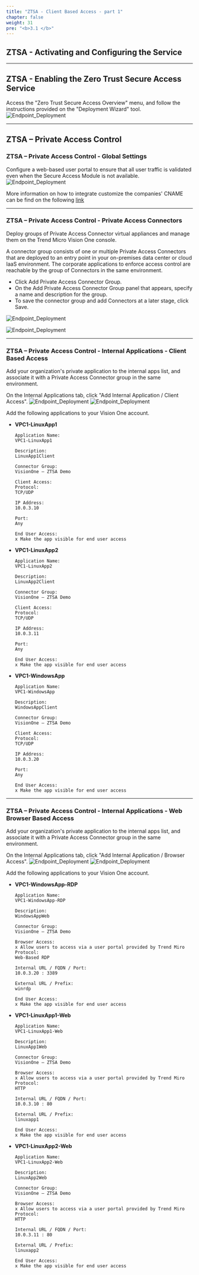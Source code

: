 ```yaml
---
title: "ZTSA - Client Based Access - part 1"
chapter: false
weight: 31
pre: "<b>3.1 </b>"
---
```

## ZTSA - Activating and Configuring the Service
---
## ZTSA - Enabling the Zero Trust Secure Access Service
Access the "Zero Trust Secure Access Overview" menu, and follow the instructions provided on the "Deployment Wizard" tool.
![Endpoint_Deployment](/images/ztsa-wizard.png)

---
## ZTSA – Private Access Control 
### ZTSA – Private Access Control - Global Settings
Configure a web-based user portal to ensure that all user traffic is validated even when the Secure Access Module is not available.
![Endpoint_Deployment](/images/ztsa-globalsettings.png)

More information on how to integrate customize the companies' CNAME can be find on the following [link](https://docs.trendmicro.com/en-us/enterprise/trend-micro-vision-one/zero-trust-secure-ac/access-configuration/private-access-confi/global-settings-ztna/creating-the-custom-.aspx)

---
### ZTSA – Private Access Control - Private Access Connectors
Deploy groups of Private Access Connector virtual appliances and manage them on the Trend Micro Vision One console.

A connector group consists of one or multiple Private Access Connectors that are deployed to an entry point in your on-premises data center or cloud IaaS environment. The corporate applications to enforce access control are reachable by the group of Connectors in the same environment. 

* Click Add Private Access Connector Group.
* On the Add Private Access Connector Group panel that appears, specify a name and description for the group.
* To save the connector group and add Connectors at a later stage, click Save.

![Endpoint_Deployment](/images/ztsa-connector.png)

![Endpoint_Deployment](/images/ztsa-connector2.png)

---

### ZTSA – Private Access Control - Internal Applications - Client Based Access
Add your organization's private application to the internal apps list, and associate it with a Private Access Connector group in the same environment.

On the Internal Applications tab, click "Add Internal Application / Client Access".
![Endpoint_Deployment](/images/ztsa-app1.png)
![Endpoint_Deployment](/images/ztsa-app2.png)

Add the following applications to your Vision One account.

*   <b>VPC1-LinuxApp1</b>
        
        Application Name:
        VPC1-LinuxApp1

        Description:
        LinuxApp1Client

        Connector Group:
        VisionOne – ZTSA Demo

        Client Access:
        Protocol:
        TCP/UDP

        IP Address:
        10.0.3.10

        Port:
        Any

        End User Access:
        x Make the app visible for end user access

*   <b>VPC1-LinuxApp2</b>
        
        Application Name:
        VPC1-LinuxApp2

        Description:
        LinuxApp2Client

        Connector Group:
        VisionOne – ZTSA Demo

        Client Access:
        Protocol:
        TCP/UDP

        IP Address:
        10.0.3.11

        Port:
        Any

        End User Access:
        x Make the app visible for end user access

*   <b>VPC1-WindowsApp</b>
        
        Application Name:
        VPC1-WindowsApp

        Description:
        WindowsAppClient

        Connector Group:
        VisionOne – ZTSA Demo

        Client Access:
        Protocol:
        TCP/UDP

        IP Address:
        10.0.3.20

        Port:
        Any

        End User Access:
        x Make the app visible for end user access

---

### ZTSA – Private Access Control - Internal Applications - Web Browser Based Access
Add your organization's private application to the internal apps list, and associate it with a Private Access Connector group in the same environment.

On the Internal Applications tab, click "Add Internal Application / Browser Access".
![Endpoint_Deployment](/images/ztsa-app1.png)
![Endpoint_Deployment](/images/ztsa-app3.png)

Add the following applications to your Vision One account.

*   <b>VPC1-WindowsApp-RDP</b>
       
        Application Name:
        VPC1-WindowsApp-RDP

        Description:
        WindowsAppWeb

        Connector Group:
        VisionOne – ZTSA Demo

        Browser Access:
        x Allow users to access via a user portal provided by Trend Miro
        Protocol:
        Web-Based RDP
        
        Internal URL / FQDN / Port:
        10.0.3.20 : 3389
        
        External URL / Prefix:
        winrdp

        End User Access:
        x Make the app visible for end user access

*   <b>VPC1-LinuxApp1-Web</b>
        
        Application Name:
        VPC1-LinuxApp1-Web

        Description:
        LinuxApp1Web

        Connector Group:
        VisionOne – ZTSA Demo

        Browser Access:
        x Allow users to access via a user portal provided by Trend Miro
        Protocol:
        HTTP
        
        Internal URL / FQDN / Port:
        10.0.3.10 : 80
        
        External URL / Prefix:
        linuxapp1

        End User Access:
        x Make the app visible for end user access

*   <b>VPC1-LinuxApp2-Web</b>
        
        Application Name:
        VPC1-LinuxApp2-Web

        Description:
        LinuxApp2Web

        Connector Group:
        VisionOne – ZTSA Demo

        Browser Access:
        x Allow users to access via a user portal provided by Trend Miro
        Protocol:
        HTTP
        
        Internal URL / FQDN / Port:
        10.0.3.11 : 80
        
        External URL / Prefix:
        linuxapp2

        End User Access:
        x Make the app visible for end user access
